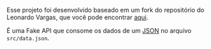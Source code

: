Esse projeto foi desenvolvido baseado em um fork do repositório do Leonardo Vargas, que você pode encontrar [aqui](https://github.com/LeeonardoVargas/api-solar-system).

É uma Fake API que consome os dados de um [JSON](https://www.json.org) no arquivo `src/data.json`.
